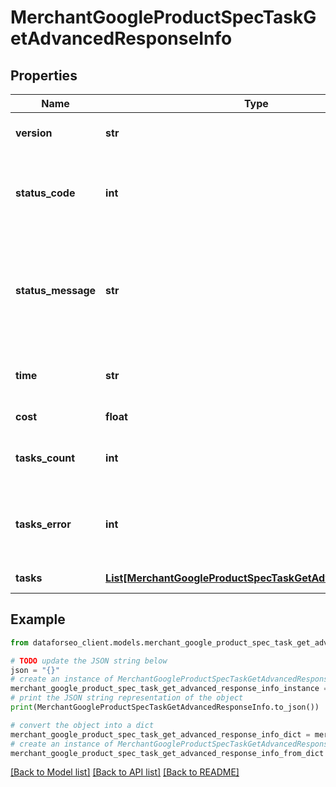 # MerchantGoogleProductSpecTaskGetAdvancedResponseInfo


## Properties

Name | Type | Description | Notes
------------ | ------------- | ------------- | -------------
**version** | **str** | the current version of the API | [optional] 
**status_code** | **int** | general status code you can find the full list of the response codes here | [optional] 
**status_message** | **str** | general informational message you can find the full list of general informational messages here | [optional] 
**time** | **str** | total execution time, seconds | [optional] 
**cost** | **float** | total tasks cost, USD | [optional] 
**tasks_count** | **int** | the number of tasks in the tasks array | [optional] 
**tasks_error** | **int** | the number of tasks in the tasks array returned with an error | [optional] 
**tasks** | [**List[MerchantGoogleProductSpecTaskGetAdvancedTaskInfo]**](MerchantGoogleProductSpecTaskGetAdvancedTaskInfo.md) | array of tasks | [optional] 

## Example

```python
from dataforseo_client.models.merchant_google_product_spec_task_get_advanced_response_info import MerchantGoogleProductSpecTaskGetAdvancedResponseInfo

# TODO update the JSON string below
json = "{}"
# create an instance of MerchantGoogleProductSpecTaskGetAdvancedResponseInfo from a JSON string
merchant_google_product_spec_task_get_advanced_response_info_instance = MerchantGoogleProductSpecTaskGetAdvancedResponseInfo.from_json(json)
# print the JSON string representation of the object
print(MerchantGoogleProductSpecTaskGetAdvancedResponseInfo.to_json())

# convert the object into a dict
merchant_google_product_spec_task_get_advanced_response_info_dict = merchant_google_product_spec_task_get_advanced_response_info_instance.to_dict()
# create an instance of MerchantGoogleProductSpecTaskGetAdvancedResponseInfo from a dict
merchant_google_product_spec_task_get_advanced_response_info_from_dict = MerchantGoogleProductSpecTaskGetAdvancedResponseInfo.from_dict(merchant_google_product_spec_task_get_advanced_response_info_dict)
```
[[Back to Model list]](../README.md#documentation-for-models) [[Back to API list]](../README.md#documentation-for-api-endpoints) [[Back to README]](../README.md)



